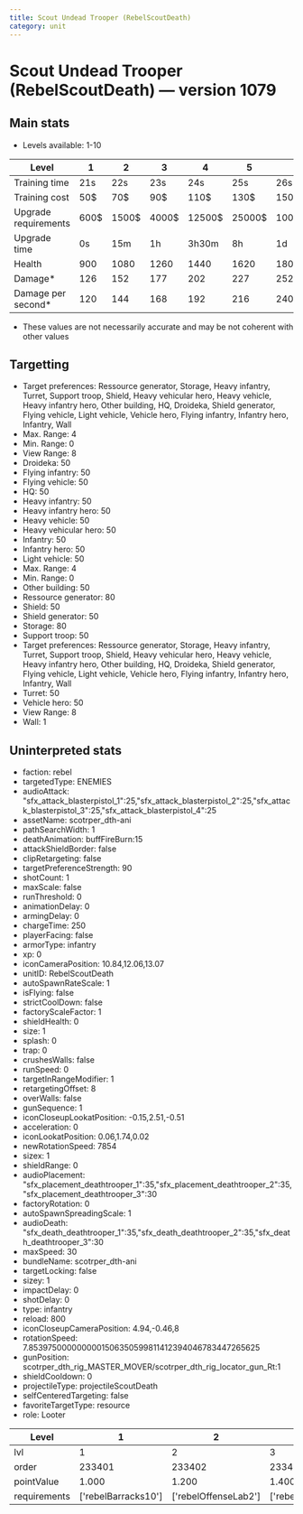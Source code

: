 ```yaml
---
title: Scout Undead Trooper (RebelScoutDeath)
category: unit
---
```


# Scout Undead Trooper (RebelScoutDeath) — version 1079

## Main stats

  * Levels available: 1-10

|Level               |1   |2    |3    |4     |5     |6      |7      |8      |9       |10      |
|--------------------|----|-----|-----|------|------|-------|-------|-------|--------|--------|
|Training time       |21s |22s  |23s  |24s   |25s   |26s    |27s    |28s    |29s     |30s     |
|Training cost       |50$ |70$  |90$  |110$  |130$  |150$   |170$   |190$   |210$    |230$    |
|Upgrade requirements|600$|1500$|4000$|12500$|25000$|100000$|160000$|320000$|1000000$|1750000$|
|Upgrade time        |0s  |15m  |1h   |3h30m |8h    |1d     |2d     |3d12h  |5d      |1w1d    |
|Health              |900 |1080 |1260 |1440  |1620  |1800   |1980   |2160   |2340    |2700    |
|Damage*             |126 |152  |177  |202   |227   |252    |278    |303    |328     |378     |
|Damage per second*  |120 |144  |168  |192   |216   |240    |264    |288    |312     |360     |

* These values are not necessarily accurate and may be not coherent with other values

## Targetting

  * Target preferences: Ressource generator, Storage, Heavy infantry, Turret, Support troop, Shield, Heavy vehicular hero, Heavy vehicle, Heavy infantry hero, Other building, HQ, Droideka, Shield generator, Flying vehicle, Light vehicle, Vehicle hero, Flying infantry, Infantry hero, Infantry, Wall
  * Max. Range: 4
  * Min. Range: 0
  * View Range: 8
  * Droideka: 50
  * Flying infantry: 50
  * Flying vehicle: 50
  * HQ: 50
  * Heavy infantry: 50
  * Heavy infantry hero: 50
  * Heavy vehicle: 50
  * Heavy vehicular hero: 50
  * Infantry: 50
  * Infantry hero: 50
  * Light vehicle: 50
  * Max. Range: 4
  * Min. Range: 0
  * Other building: 50
  * Ressource generator: 80
  * Shield: 50
  * Shield generator: 50
  * Storage: 80
  * Support troop: 50
  * Target preferences: Ressource generator, Storage, Heavy infantry, Turret, Support troop, Shield, Heavy vehicular hero, Heavy vehicle, Heavy infantry hero, Other building, HQ, Droideka, Shield generator, Flying vehicle, Light vehicle, Vehicle hero, Flying infantry, Infantry hero, Infantry, Wall
  * Turret: 50
  * Vehicle hero: 50
  * View Range: 8
  * Wall: 1

## Uninterpreted stats

  * faction: rebel
  * targetedType: ENEMIES
  * audioAttack: "sfx_attack_blasterpistol_1":25,"sfx_attack_blasterpistol_2":25,"sfx_attack_blasterpistol_3":25,"sfx_attack_blasterpistol_4":25
  * assetName: scotrper_dth-ani
  * pathSearchWidth: 1
  * deathAnimation: buffFireBurn:15
  * attackShieldBorder: false
  * clipRetargeting: false
  * targetPreferenceStrength: 90
  * shotCount: 1
  * maxScale: false
  * runThreshold: 0
  * animationDelay: 0
  * armingDelay: 0
  * chargeTime: 250
  * playerFacing: false
  * armorType: infantry
  * xp: 0
  * iconCameraPosition: 10.84,12.06,13.07
  * unitID: RebelScoutDeath
  * autoSpawnRateScale: 1
  * isFlying: false
  * strictCoolDown: false
  * factoryScaleFactor: 1
  * shieldHealth: 0
  * size: 1
  * splash: 0
  * trap: 0
  * crushesWalls: false
  * runSpeed: 0
  * targetInRangeModifier: 1
  * retargetingOffset: 8
  * overWalls: false
  * gunSequence: 1
  * iconCloseupLookatPosition: -0.15,2.51,-0.51
  * acceleration: 0
  * iconLookatPosition: 0.06,1.74,0.02
  * newRotationSpeed: 7854
  * sizex: 1
  * shieldRange: 0
  * audioPlacement: "sfx_placement_deathtrooper_1":35,"sfx_placement_deathtrooper_2":35,"sfx_placement_deathtrooper_3":30
  * factoryRotation: 0
  * autoSpawnSpreadingScale: 1
  * audioDeath: "sfx_death_deathtrooper_1":35,"sfx_death_deathtrooper_2":35,"sfx_death_deathtrooper_3":30
  * maxSpeed: 30
  * bundleName: scotrper_dth-ani
  * targetLocking: false
  * sizey: 1
  * impactDelay: 0
  * shotDelay: 0
  * type: infantry
  * reload: 800
  * iconCloseupCameraPosition: 4.94,-0.46,8
  * rotationSpeed: 7.8539750000000001506350599811412394046783447265625
  * gunPosition: scotrper_dth_rig_MASTER_MOVER/scotrper_dth_rig_locator_gun_Rt:1
  * shieldCooldown: 0
  * projectileType: projectileScoutDeath
  * selfCenteredTargeting: false
  * favoriteTargetType: resource
  * role: Looter

|Level       |1                  |2                   |3                   |4                   |5                   |6                   |7                   |8                   |9                   |10                   |
|------------|-------------------|--------------------|--------------------|--------------------|--------------------|--------------------|--------------------|--------------------|--------------------|---------------------|
|lvl         |1                  |2                   |3                   |4                   |5                   |6                   |7                   |8                   |9                   |10                   |
|order       |233401             |233402              |233403              |233404              |233405              |233406              |233407              |233408              |233409              |233410               |
|pointValue  |1.000              |1.200               |1.400               |1.600               |1.800               |2.000               |2.200               |2.400               |2.600               |3.000                |
|requirements|['rebelBarracks10']|['rebelOffenseLab2']|['rebelOffenseLab3']|['rebelOffenseLab4']|['rebelOffenseLab5']|['rebelOffenseLab6']|['rebelOffenseLab7']|['rebelOffenseLab8']|['rebelOffenseLab9']|['rebelOffenseLab10']|

